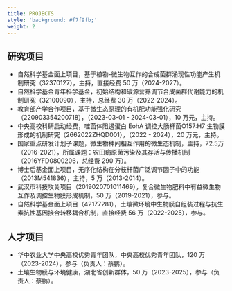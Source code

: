 ```yaml
---
title: PROJECTS
style: 'background: #f7f9fb;'
weight: 2
---
```


## 研究项目

- 自然科学基金面上项目，基于植物-微生物互作的合成菌群涌现性功能产生机制研究（32370127），主持，直接经费 50 万（2024-2027）。
- 自然科学基金青年科学基金，初始结构和碳源营养调节合成菌群代谢能力的机制研究（32100090），主持，总经费 30 万（2022-2024）。
- 教育部产学合作项目，基于微生态原理的有机肥功能强化研究（220903354200718），（2023-03-01 - 2024-03-01），10 万元，主持。
- 中央高校科研启动经费，噬菌体阻遏蛋白 EohA 调控大肠杆菌O157:H7 生物膜形成的机制研究（2662022ZHQD001），（2022 - 2024），20 万元，主持。
- 国家重点研发计划子课题，微生物种间相互作用的微生态机制，主持，72.5万（2016-2021），所属课题：农田病原菌污染及其存活与传播机制（2016YFD0800206，总经费 290 万）。
- 博士后基金面上项目，无序化结构在分枝杆菌广泛调节因子中的功能（2013M541836），主持，5 万（2013-2014）。
- 武汉市科技攻关项目（2019020701011469），复合微生物肥料中有益微生物互作及调控生物膜形成机制，50 万（2019-2021），参与。
- 自然科学基金面上项目（42177281），土壤微环境中生物膜自组装过程与抗生素抗性基因接合转移耦合机制，直接经费 56 万（2022-2025），参与。

## 人才项目

- 华中农业大学中央高校优秀青年团队，中央高校优秀青年团队，120 万（2023-2024），参与（负责人：蔡鹏）。
- 土壤生物膜与环境健康，湖北省创新群体，50 万（2023-2025），参与（负责人：蔡鹏）。